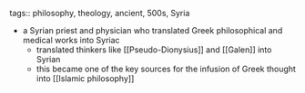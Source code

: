 tags:: philosophy, theology, ancient, 500s, Syria

- a Syrian priest and physician who translated Greek philosophical and medical works into Syriac
	- translated thinkers like [[Pseudo-Dionysius]] and [[Galen]] into Syrian
	- this became one of the key sources for the infusion of Greek thought into [[Islamic philosophy]]